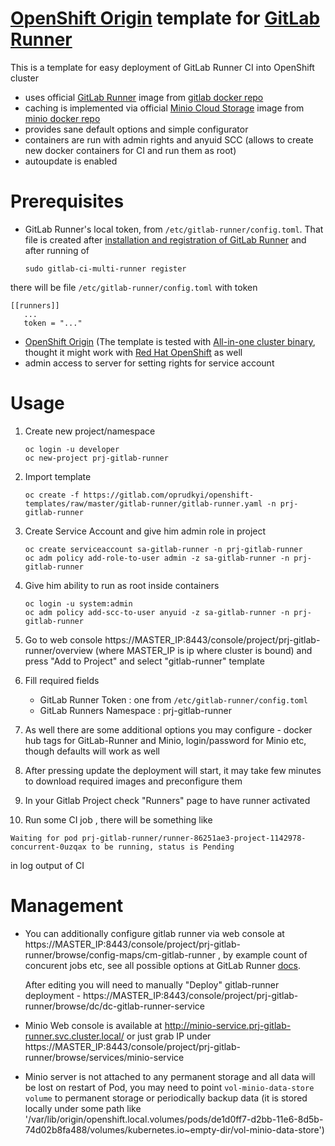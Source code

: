 [OpenShift Origin](https://www.openshift.org/) template for [GitLab Runner](https://gitlab.com/gitlab-org/gitlab-ci-multi-runner)
==============

This is a template for easy deployment of GitLab Runner CI into OpenShift cluster 

 - uses official [GitLab Runner](https://gitlab.com/gitlab-org/gitlab-ci-multi-runner) image from [gitlab docker repo](https://hub.docker.com/r/gitlab/gitlab-runner/) 
 - caching is implemented via official [Minio Cloud Storage](https://www.minio.io/) image from [minio docker repo](https://hub.docker.com/r/minio/minio/)
 - provides sane default options and simple configurator
 - containers are run with admin rights and anyuid SCC (allows to create new docker containers for CI and run them as root)
 - autoupdate is enabled 

Prerequisites 
==============

 - GitLab Runner's local token, from ```/etc/gitlab-runner/config.toml```. That file is created after 
 [installation and registration of GitLab Runner](https://docs.gitlab.com/runner/install/)
 and after running of 
	```
	sudo gitlab-ci-multi-runner register
	```
 there will be file ```/etc/gitlab-runner/config.toml``` with token 
 ```
[[runners]]
	...
	token = "..."
 ```

 - [OpenShift Origin](https://www.openshift.org/) (The template is tested with [All-in-one cluster binary](https://github.com/openshift/origin/blob/master/docs/cluster_up_down.md), thought it might work with [Red Hat OpenShift](https://www.openshift.com/) as well
 - admin access to server for setting rights for service account 


Usage
==============

1. Create new project/namespace 

	```
	oc login -u developer
	oc new-project prj-gitlab-runner
	```

2. Import template

	```
	oc create -f https://gitlab.com/oprudkyi/openshift-templates/raw/master/gitlab-runner/gitlab-runner.yaml -n prj-gitlab-runner
	```

3. Create Service Account and give him admin role in project

	```
	oc create serviceaccount sa-gitlab-runner -n prj-gitlab-runner
	oc adm policy add-role-to-user admin -z sa-gitlab-runner -n prj-gitlab-runner 
	```

4. Give him ability to run as root inside containers 

	```
	oc login -u system:admin
	oc adm policy add-scc-to-user anyuid -z sa-gitlab-runner -n prj-gitlab-runner
	```

5. Go to web console https://MASTER_IP:8443/console/project/prj-gitlab-runner/overview (where MASTER_IP is ip where cluster is bound) and press "Add to Project" and select "gitlab-runner" template

6. Fill required fields

	- GitLab Runner Token : one from ```/etc/gitlab-runner/config.toml```
	- GitLab Runners Namespace : prj-gitlab-runner

7. As well there are some additional options you may configure - docker hub tags for GitLab-Runner and Minio, login/password for Minio etc, though defaults will work as well

8. After pressing update the deployment will start, it may take few minutes to download required images and preconfigure them 

9. In your Gitlab Project check "Runners" page to have runner activated 

10. Run some CI job , there will be something like 
```
Waiting for pod prj-gitlab-runner/runner-86251ae3-project-1142978-concurrent-0uzqax to be running, status is Pending
```
in log output of CI 

Management
==============

- You can additionally configure gitlab runner via web console at https://MASTER_IP:8443/console/project/prj-gitlab-runner/browse/config-maps/cm-gitlab-runner , by example count of concurent jobs etc, see all possible options at GitLab Runner [docs](https://docs.gitlab.com/runner/configuration/advanced-configuration.html).

	After editing you will need to manually "Deploy" gitlab-runner deployment - https://MASTER_IP:8443/console/project/prj-gitlab-runner/browse/dc/dc-gitlab-runner-service

- Minio Web console is available at http://minio-service.prj-gitlab-runner.svc.cluster.local/ or just grab IP under https://MASTER_IP:8443/console/project/prj-gitlab-runner/browse/services/minio-service

- Minio server is not attached to any permanent storage and all data will be lost on restart of Pod, you may need to point ```vol-minio-data-store volume``` to permanent storage or periodically backup data (it is stored locally under some path like '/var/lib/origin/openshift.local.volumes/pods/de1d0ff7-d2bb-11e6-8d5b-74d02b8fa488/volumes/kubernetes.io~empty-dir/vol-minio-data-store')

	

